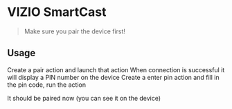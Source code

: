 # VIZIO SmartCast

> Make sure you pair the device first!

## Usage

Create a pair action and launch that action
When connection is successful it will display a PIN number on the device
Create a enter pin action and fill in the pin code, run the action

It should be paired now (you can see it on the device)
